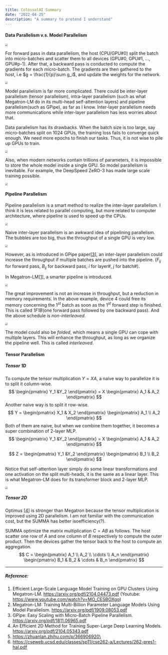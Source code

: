 ```yaml
---
title: ColossalAI Summary
date: "2022-04-25"
description: "A summary to pretend I understand"
---
```


#### Data Parallelism v.s. Model Parallelism

<img src="img/splitting.svg" style="zoom:50%;" />

For forward pass in data parallelism, the host (CPU/GPU#0) split the batch into micro-batches and scatter them to all devices (GPU#0, GPU#1, ..., GPU#p-1). After that, a backward pass is conducted to compute the gradients for each micro-batch. The gradients are then gathered to the host, i.e $g = \frac{1}{p}\sum g_i$, and update the weights for the network.

<img src="img/3.JPG" style="zoom:50%;" />

Model parallelism is far more complicated. There could be inter-layer parallelism (tensor parallelism), intra-layer parallelism (such as what Megatron-LM do in its multi-head self-attention layers) and pipeline parallelism(such as GPipe), as far as I know. Inter-layer parallelism needs more communications while inter-layer parallelism has less worries about that.

Data parallelism has its drawbacks. When the batch size is too large, say micro-batches split on 1024 GPUs, the training loss fails to converge quick enough. We need more epochs to finish our tasks. Thus, it is not wise to pile up GPUs to train.

<img src="img/11.JPG" style="zoom:50%;" />

Also, when modern networks contain trillions of parameters, it is impossible to store the whole model inside a single GPU. So model parallelism is inevitable. For example, the DeepSpeed ZeRO-3 has made large scale training possible.

<img src="img/12.JPG" style="zoom:50%;" />

#### Pipeline Parallelism

Pipeline parallelism is a smart method to realize the inter-layer parallelism. I think it is less related to parallel computing, but more related to computer architecture, where pipeline is used to speed up the CPUs.

<img src="img/2.JPG" style="zoom:50%;" />

Naive inter-layer parallelism is an awkward idea of pipelining parallelism. The bubbles are too big, thus the throughput of a single GPU is very low.

<img src="img/13.JPG" style="zoom:50%;" />

However, as is introduced in GPipe paper[[3](https://arxiv.org/pdf/1811.06965.pdf)], an inter-layer parallelism could increase the throughput if multiple batches are pushed into the pipeline. ($F_{ij}$ for forward pass, $B_{ij}$ for backward pass, $i$ for layer#, $j$ for batch#).

In Megatron-LM[[1](https://arxiv.org/pdf/2104.04473.pdf)], a smarter pipeline is introduced.

<img src="img/6.JPG" style="zoom: 50%;" />

The great improvement is not an increase in throughput, but a reduction in memory requirements.  In the above example, device 4 could free its memory concerning the $1^{st}$ batch as soon as the $1^{st}$ forward step is finished. This is called *1F1B*(one forward pass followed by one backward pass). And the above schedule is *non-interleaved*.

<img src="img/8.JPG" style="zoom:50%;" />

The model could also be *folded*, which means a single GPU can cope with multiple layers. This will enhance the throughput, as long as we organize the pipeline well. This is called *interleaved*.

#### Tensor Parallelism

##### Tensor 1D

To compute the tensor multiplication $Y=XA$, a naive way to parallelize it is to split it column-wise.
$$
\begin{pmatrix}
Y_1 &Y_2
\end{pmatrix} = X
\begin{pmatrix}
A_1 & A_2
\end{pmatrix}
$$
Another naive way is to split it row-wise.
$$
Y = 
\begin{pmatrix}
X_1 & X_2
\end{pmatrix}
\begin{pmatrix}
A_1 \\ A_2
\end{pmatrix}
$$
Both of them are naive, but when we combine them together, it becomes a super combination of 2-layer MLP.
$$
\begin{pmatrix}
Y_1 &Y_2
\end{pmatrix} = X
\begin{pmatrix}
A_1 & A_2
\end{pmatrix}
$$

$$
Z = 
\begin{pmatrix}
Y_1 &Y_2
\end{pmatrix}
\begin{pmatrix}
B_1 \\ B_2
\end{pmatrix}
$$

Notice that self-attention layer simply do some linear transformations and one activation on the split multi-heads, it is the same as a linear layer. This is what Megatron-LM does for its transformer block and 2-layer MLP.

<img src="img/14.JPG" style="zoom:50%;" />

##### Tensor 2D

Optimus [[4](https://arxiv.org/pdf/2104.05343.pdf)] is stronger than Megatron because the tensor multiplication is improved using 2D parallelism. I am not familiar with the communication cost, but the SUMMA has better isoefficiency(?).

SUMMA optimize the matrix multiplication $C=AB$ as follows. The host scatter one row of $A$ and one column of $B$ respectively to compute the outer product. Then the devices gather the tensor back to the host to compute an aggregation.
$$
C = 
\begin{pmatrix}
A_1 \\ A_2 \\ \cdots \\ A_n
\end{pmatrix}
\begin{pmatrix}
B_1 & B_2 & \cdots & B_n
\end{pmatrix}
$$


------

##### Reference:

1. Efficient Large-Scale Language Model Training on GPU Clusters Using Megatron-LM. https://arxiv.org/pdf/2104.04473.pdf (Youtube: https://www.youtube.com/watch?v=MO_CESBOXgo)
2. Megatron-LM: Training Multi-Billion Parameter Language Models Using Model Parallelism. https://arxiv.org/pdf/1909.08053.pdf
3. GPipe: Easy Scaling with Micro-Batch Pipeline Parallelism. https://arxiv.org/pdf/1811.06965.pdf
4. An Efficient 2D Method for Training Super-Large Deep Learning Models. https://arxiv.org/pdf/2104.05343.pdf
5. https://zhuanlan.zhihu.com/p/366906920\
6. https://cseweb.ucsd.edu/classes/sp11/cse262-a/Lectures/262-pres1-hal.pdf
